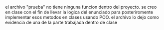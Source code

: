 el archivo "prueba" no tiene ninguna funcion dentro del proyecto. se creo en clase con el fin de llevar la logica del enunciado para posteriromente implementar esos metodos en clases usando POO. el archivo lo dejo como evidencia de una de la parte trabajada dentro de clase
